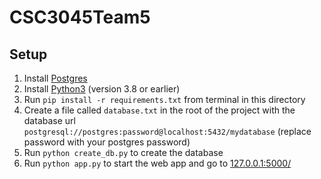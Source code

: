 # CSC3045Team5

## Setup
1. Install [Postgres](https://www.enterprisedb.com/downloads/postgres-postgresql-downloads)
2. Install [Python3](https://www.python.org/downloads/windows/) (version 3.8 or earlier)
3. Run `pip install -r requirements.txt` from terminal in this directory
4. Create a file called `database.txt` in the root of the project with the database url `postgresql://postgres:password@localhost:5432/mydatabase` (replace password with your postgres password)
5. Run `python create_db.py` to create the database 
6. Run `python app.py` to start the web app and go to [127.0.0.1:5000/](http://127.0.0.1:5000/)
